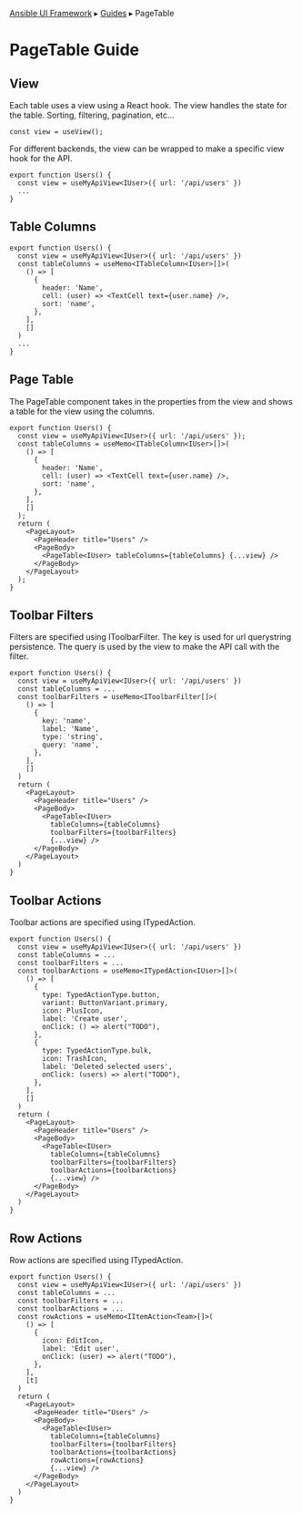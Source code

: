 [Ansible UI Framework](../Framework.md) ▸ [Guides](../Guides.md) ▸ PageTable

# PageTable Guide

## View

Each table uses a view using a React hook. The view handles the state for the table. Sorting, filtering, pagination, etc...

```tsx
const view = useView();
```

For different backends, the view can be wrapped to make a specific view hook for the API.

```tsx
export function Users() {
  const view = useMyApiView<IUser>({ url: '/api/users' })
  ...
}
```

## Table Columns

```tsx
export function Users() {
  const view = useMyApiView<IUser>({ url: '/api/users' })
  const tableColumns = useMemo<ITableColumn<IUser>[]>(
    () => [
      {
        header: 'Name',
        cell: (user) => <TextCell text={user.name} />,
        sort: 'name',
      },
    ],
    []
  )
  ...
}
```

## Page Table

The PageTable component takes in the properties from the view and shows a table for the view using the columns.

```tsx
export function Users() {
  const view = useMyApiView<IUser>({ url: '/api/users' });
  const tableColumns = useMemo<ITableColumn<IUser>[]>(
    () => [
      {
        header: 'Name',
        cell: (user) => <TextCell text={user.name} />,
        sort: 'name',
      },
    ],
    []
  );
  return (
    <PageLayout>
      <PageHeader title="Users" />
      <PageBody>
        <PageTable<IUser> tableColumns={tableColumns} {...view} />
      </PageBody>
    </PageLayout>
  );
}
```

## Toolbar Filters

Filters are specified using IToolbarFilter. The key is used for url querystring persistence. The query is used by the view to make the API call with the filter.

```tsx
export function Users() {
  const view = useMyApiView<IUser>({ url: '/api/users' })
  const tableColumns = ...
  const toolbarFilters = useMemo<IToolbarFilter[]>(
    () => [
      {
        key: 'name',
        label: 'Name',
        type: 'string',
        query: 'name',
      },
    ],
    []
  )
  return (
    <PageLayout>
      <PageHeader title="Users" />
      <PageBody>
        <PageTable<IUser>
          tableColumns={tableColumns}
          toolbarFilters={toolbarFilters}
          {...view} />
      </PageBody>
    </PageLayout>
  )
}
```

## Toolbar Actions

Toolbar actions are specified using ITypedAction.

```tsx
export function Users() {
  const view = useMyApiView<IUser>({ url: '/api/users' })
  const tableColumns = ...
  const toolbarFilters = ...
  const toolbarActions = useMemo<ITypedAction<IUser>[]>(
    () => [
      {
        type: TypedActionType.button,
        variant: ButtonVariant.primary,
        icon: PlusIcon,
        label: 'Create user',
        onClick: () => alert("TODO"),
      },
      {
        type: TypedActionType.bulk,
        icon: TrashIcon,
        label: 'Deleted selected users',
        onClick: (users) => alert("TODO"),
      },
    ],
    []
  )
  return (
    <PageLayout>
      <PageHeader title="Users" />
      <PageBody>
        <PageTable<IUser>
          tableColumns={tableColumns}
          toolbarFilters={toolbarFilters}
          toolbarActions={toolbarActions}
          {...view} />
      </PageBody>
    </PageLayout>
  )
}
```

## Row Actions

Row actions are specified using ITypedAction.

```tsx
export function Users() {
  const view = useMyApiView<IUser>({ url: '/api/users' })
  const tableColumns = ...
  const toolbarFilters = ...
  const toolbarActions = ...
  const rowActions = useMemo<IItemAction<Team>[]>(
    () => [
      {
        icon: EditIcon,
        label: 'Edit user',
        onClick: (user) => alert("TODO"),
      },
    ],
    [t]
  )
  return (
    <PageLayout>
      <PageHeader title="Users" />
      <PageBody>
        <PageTable<IUser>
          tableColumns={tableColumns}
          toolbarFilters={toolbarFilters}
          toolbarActions={toolbarActions}
          rowActions={rowActions}
          {...view} />
      </PageBody>
    </PageLayout>
  )
}
```
